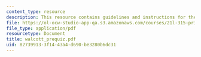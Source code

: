 ```yaml
---
content_type: resource
description: This resource contains guidelines and instructions for the Walcott Quiz.
file: https://ol-ocw-studio-app-qa.s3.amazonaws.com/courses/21l-315-prizewinners-spring-2007/827399133f1443a4d690be3280b6dc31_walcott_prequiz.pdf
file_type: application/pdf
resourcetype: Document
title: walcott_prequiz.pdf
uid: 82739913-3f14-43a4-d690-be3280b6dc31
---
```

